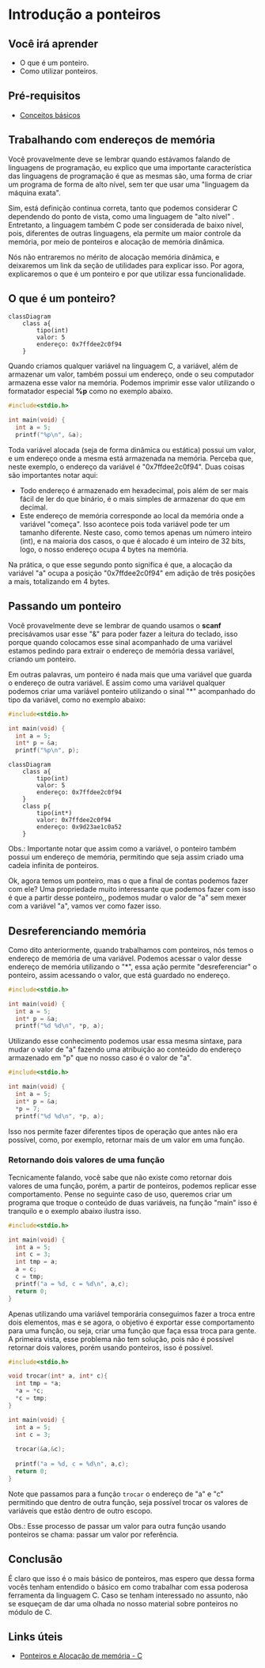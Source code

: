 # Introdução a ponteiros

## Você irá aprender

- O que é um ponteiro.
- Como utilizar ponteiros.

## Pré-requisitos

- [Conceitos básicos](../Parte1_Comecando_com_o_basico/README.md)

## Trabalhando com endereços de memória

Você provavelmente deve se lembrar quando estávamos falando de linguagens de programação, eu explico que uma importante característica das linguagens de programação é que as mesmas são, uma forma de criar um programa de forma de alto nível, sem ter que usar uma "linguagem da máquina exata". 

Sim, está definição continua correta, tanto que podemos considerar C dependendo do ponto de vista, como uma linguagem de "alto nível" . Entretanto, a linguagem também C pode ser considerada de baixo nível, pois, diferentes de outras linguagens, ela permite um maior controle da memória, por meio de ponteiros e alocação de memória dinâmica.  

Nós não entraremos no mérito de alocação memória dinâmica, e deixaremos um link da seção de utilidades para explicar isso. Por agora, explicaremos o que é um ponteiro e por que utilizar essa funcionalidade.

## O que é um ponteiro?

```mermaid
classDiagram
    class a{
        tipo(int)
        valor: 5
        endereço: 0x7ffdee2c0f94
    }
``` 

Quando criamos qualquer variável na linguagem C, a variável, além de armazenar um valor, também possui um endereço, onde o seu computador armazena esse valor na memória. Podemos imprimir esse valor utilizando o formatador especial **%p** como no exemplo abaixo.

```c
#include<stdio.h>

int main(void) {
  int a = 5;
  printf("%p\n", &a);
```
Toda variável alocada (seja de forma dinâmica ou estática) possui um valor, e um endereço onde a mesma está armazenada na memória. Perceba que, neste exemplo, o endereço da variável é "0x7ffdee2c0f94". Duas coisas são importantes notar aqui:

- Todo endereço é armazenado em hexadecimal, pois além de ser mais fácil de ler do que binário, é o mais simples de armazenar do que em decimal.
- Este endereço de memória corresponde ao local da memória onde a variável "começa". Isso acontece pois toda variável pode ter um tamanho diferente. Neste caso, como temos apenas um número inteiro (int), e na maioria dos casos, o que é alocado é um inteiro de 32 bits, logo, o nosso endereço ocupa 4 bytes na memória.

Na prática, o que esse segundo ponto significa é que, a alocação da variável "a" ocupa a posição "0x7ffdee2c0f94" em adição de três posições a mais, totalizando em 4 bytes. 

## Passando um ponteiro

Você provavelmente deve se lembrar de quando usamos o **scanf** precisávamos usar esse "&" para poder fazer a leitura do teclado, isso porque quando colocamos esse sinal acompanhado de uma variável estamos pedindo para extrair o endereço de memória dessa variável, criando um ponteiro.

Em outras palavras, um ponteiro é nada mais que uma variável que guarda o endereço de outra variável. E assim como uma variável qualquer podemos criar uma variável ponteiro utilizando o sinal \"\*\" acompanhado do tipo da variável, como no exemplo abaixo:

```c
#include<stdio.h>

int main(void) {
  int a = 5;
  int* p = &a;
  printf("%p\n", p);
```

```mermaid
classDiagram
    class a{
        tipo(int)
        valor: 5
        endereço: 0x7ffdee2c0f94
    }
    class p{
        tipo(int*)
        valor: 0x7ffdee2c0f94
        endereço: 0x9d23ae1c0a52
    }
``` 

Obs.: Importante notar que assim como a variável, o ponteiro também possui um endereço de memória, permitindo que seja assim criado uma cadeia infinita de ponteiros.

Ok, agora temos um ponteiro, mas o que a final de contas podemos fazer com ele? Uma propriedade muito interessante que podemos fazer com isso é que a partir desse ponteiro,, podemos mudar o valor de "a" sem mexer com a variável "a", vamos ver como fazer isso.

## Desreferenciando memória

Como dito anteriormente, quando trabalhamos com ponteiros, nós temos o endereço de memória de uma variável. Podemos acessar o valor desse endereço de memória utilizando o \"\*\", essa ação permite "desreferenciar" o ponteiro, assim acessando o valor, que está guardado no endereço.

```c
#include<stdio.h>

int main(void) {
  int a = 5;
  int* p = &a;
  printf("%d %d\n", *p, a);
```

Utilizando esse conhecimento podemos usar essa mesma sintaxe, para mudar o valor de "a" fazendo uma atribuição ao conteúdo do endereço armazenado em "p" que no nosso caso é o valor de "a".

```c
#include<stdio.h>

int main(void) {
  int a = 5;
  int* p = &a;
  *p = 7;
  printf("%d %d\n", *p, a);
```

Isso nos permite fazer diferentes tipos de operação que antes não era possível, como, por exemplo, retornar mais de um valor em uma função.

### Retornando dois valores de uma função

Tecnicamente falando, você sabe que não existe como retornar dois valores de uma função, porém, a partir de ponteiros, podemos replicar esse comportamento. Pense no seguinte caso de uso, queremos criar um programa que troque o conteúdo de duas variáveis, na função "main" isso é tranquilo e o exemplo abaixo ilustra isso.

```c
#include<stdio.h>

int main(void) {
  int a = 5;
  int c = 3;
  int tmp = a;
  a = c;
  c = tmp;
  printf("a = %d, c = %d\n", a,c);
  return 0;
}
``` 

Apenas utilizando uma variável temporária conseguimos fazer a troca entre dois elementos, mas e se agora, o objetivo é exportar esse comportamento para uma função, ou seja, criar uma função que faça essa troca para gente. A primeira vista, esse problema não tem solução, pois não é possível retornar dois valores, porém usando ponteiros, isso é possível.

```c
#include<stdio.h>

void trocar(int* a, int* c){
  int tmp = *a;
  *a = *c;
  *c = tmp;
}

int main(void) {
  int a = 5;
  int c = 3;
  
  trocar(&a,&c);
  
  printf("a = %d, c = %d\n", a,c);
  return 0;
}
```

Note que passamos para a função ```trocar``` o endereço de "a" e "c" permitindo que dentro de outra função, seja possível trocar os valores de variáveis que estão dentro de outro escopo.

Obs.: Esse processo de passar um valor para outra função usando ponteiros se chama: passar um valor por referência.

## Conclusão

É claro que isso é o mais básico de ponteiros, mas espero que dessa forma vocês tenham entendido o básico em como trabalhar com essa poderosa ferramenta da linguagem C. Caso se tenham interessado no assunto, não se esqueçam de dar uma olhada no nosso material sobre ponteiros no módulo de C.

## Links úteis

- [Ponteiros e Alocação de memória - C](https://github.com/Programando-o-Mundo/Microfundamentos-AEDs/blob/main/C/ponteiro/Ponteiro-e-aloca%C3%A7%C3%A3o-de-mem%C3%B3ria.md)
